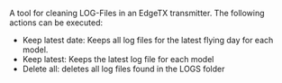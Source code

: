 A tool for cleaning LOG-Files in an EdgeTX transmitter.
The following actions can be executed:
- Keep latest date: Keeps all log files for the latest flying day for each model.
- Keep latest: Keeps the latest log file for each model
- Delete all: deletes all log files found in the LOGS folder
